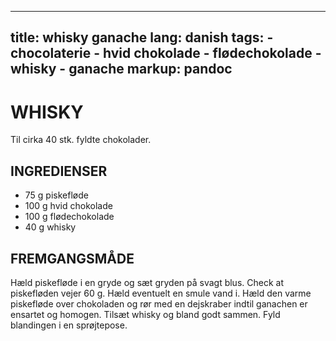 
---
title: whisky ganache
lang: danish
tags: 
    - chocolaterie 
    - hvid chokolade
    - flødechokolade
    - whisky
    - ganache
markup: pandoc
---

# WHISKY

Til cirka 40 stk. fyldte chokolader.

## INGREDIENSER

- 75 g piskefløde
- 100 g hvid chokolade
- 100 g flødechokolade
- 40 g whisky

## FREMGANGSMÅDE

Hæld piskefløde i en gryde og sæt gryden på svagt blus.
Check at piskefløden vejer 60 g.
Hæld eventuelt en smule vand i.
Hæld den varme piskefløde over chokoladen og rør med en dejskraber indtil ganachen er ensartet og homogen.
Tilsæt whisky og bland godt sammen.
Fyld blandingen i en sprøjtepose.

